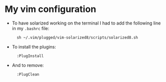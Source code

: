 # My vim configuration

* To have solarized working on the terminal I had to add the following 
line in my `.bashrc` file:

		sh ~/.vim/plugged/vim-solarized8/scripts/solarized8.sh
* To install the plugins:
		
		:PlugInstall
* And to remove:

		:PlugClean
